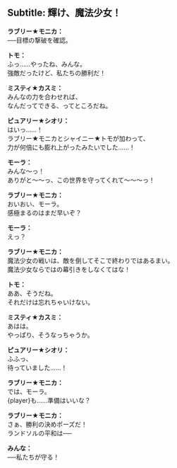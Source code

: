# 

  
## Subtitle: 輝け、魔法少女！
  
**ラブリー★モニカ：**  
──目標の撃破を確認。  
  
**トモ：**  
ふっ……やったね、みんな。  
強敵だったけど、私たちの勝利だ！  
  
**ミスティ★カスミ：**  
みんなの力を合わせれば、  
なんだってできる、ってところだね。  
  
**ピュアリー★シオリ：**  
はいっ……！  
ラブリー★モニカとシャイニー★トモが加わって、  
力が何倍にも膨れ上がったみたいでした……！  
  
**モーラ：**  
みんな～っ！  
ありがと～～っ、この世界を守ってくれて～～～っ！  
  
**ラブリー★モニカ：**  
おいおい、モーラ。  
感極まるのはまだ早いぞ？  
  
**モーラ：**  
えっ？  
  
**ラブリー★モニカ：**  
魔法少女の戦いは、敵を倒してそこで終わりではあるまい。  
魔法少女ならではの幕引きをしなくてはな！  
  
**トモ：**  
ああ、そうだね。  
それだけは忘れちゃいけない。  
  
**ミスティ★カスミ：**  
あはは。  
やっぱり、そうなっちゃうか。  
  
**ピュアリー★シオリ：**  
ふふっ、  
待っていました……！  
  
**ラブリー★モニカ：**  
では、モーラ。  
{player}も……準備はいいな？  
  
**ラブリー★モニカ：**  
さぁ、勝利の決めポーズだ！  
ランドソルの平和は──  
  
**みんな：**  
──私たちが守る！  
